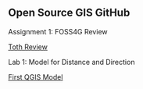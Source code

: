 ## Open Source GIS GitHub

Assignment 1: FOSS4G Review

[Toth Review](TothReview)

Lab 1: Model for Distance and Direction

[First QGIS Model](qgisModel.md)
